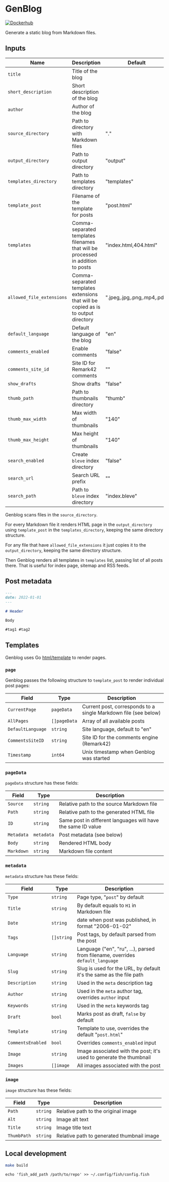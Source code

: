 # GenBlog

[![Dockerhub](https://img.shields.io/badge/docker-hub-4988CC)](https://hub.docker.com/repository/docker/chuhlomin/genblog)

Generate a static blog from Markdown files.

## Inputs

| Name                      | Description                                                                        | Default                     | Required |
|---------------------------|------------------------------------------------------------------------------------|-----------------------------|----------|
| `title`                   | Title of the blog                                                                  |                             | true     |
| `short_description`       | Short description of the blog                                                      |                             | true     |
| `author`                  | Author of the blog                                                                 |                             | true     |
| `source_directory`        | Path to directory with Markdown files                                              | "."                         | false    |
| `output_directory`        | Path to output directory                                                           | "output"                    | false    |
| `templates_directory`     | Path to templates directory                                                        | "templates"                 | false    |
| `template_post`           | Filename of the template for posts                                                 | "post.html"                 | false    |
| `templates`               | Comma-separated templates filenames that will be processed in addition to posts    | "index.html,404.html"       | false    |
| `allowed_file_extensions` | Comma-separated templates extensions that will be copied as is to output directory | ".jpeg,.jpg,.png,.mp4,.pdf" | false    |
| `default_language`        | Default language of the blog                                                       | "en"                        | false    |
| `comments_enabled`        | Enable comments                                                                    | "false"                     | false    |
| `comments_site_id`        | Site ID for Remark42 comments                                                      | ""                          | false    |
| `show_drafts`             | Show drafts                                                                        | "false"                     | false    |
| `thumb_path`              | Path to thumbnails directory                                                       | "thumb"                     | false    |
| `thumb_max_width`         | Max width of thumbnails                                                            | "140"                       | false    |
| `thumb_max_height`        | Max height of thumbnails                                                           | "140"                       | false    |
| `search_enabled`          | Create `bleve` index directory                                                     | "false"                     | false    |
| `search_url`              | Search URL prefix                                                                  | ""                          | false    |
| `search_path`             | Path to `bleve` index directory                                                    | "index.bleve"               | false    |

Genblog scans files in the `source_directory`.

For every Markdown file it renders HTML page in the `output_directory`
using `template_post` in the `templates_directory`,
keeping the same directory structure.

For any file that have `allowed_file_extensions` it just copies it to the
`output_directory`, keeping the same directory structure.

Then Genblog renders all templates in `templates` list, passing list of all posts there.
That is useful for index page, sitemap and RSS feeds.

## Post metadata

```md
---
date: 2022-01-01
---

# Header

Body

#tag1 #tag2
```

## Templates

Genblog uses Go [html/template](https://pkg.go.dev/html/template) to render pages.

### `page`

Genblog passes the following structure to `template_post` to render
individual post pages:

| Field             | Type         | Description                                                     |
|-------------------|--------------|-----------------------------------------------------------------|
| `CurrentPage`     | `pageData`   | Current post, corresponds to a single Markdown file (see below) |
| `AllPages`        | `[]pageData` | Array of all available posts                                    |
| `DefaultLanguage` | `string`     | Site language, default to "en"                                  |
| `CommentsSiteID`  | `string`     | Site ID for the comments engine (Remark42)                      |
| `Timestamp`       | `int64`      | Unix timestamp when Genblog was started                         |

### `pageData`

`pageData` structure has these fields:

| Field      | Type       | Description                                                  |
|------------|------------|--------------------------------------------------------------|
| `Source`   | `string`   | Relative path to the source Markdown file                    |
| `Path`     | `string`   | Relative path to the generated HTML file                     |
| `ID`       | `string`   | Same post in different languages will have the same ID value |
| `Metadata` | `metadata` | Post metadata (see below)                                    |
| `Body`     | `string`   | Rendered HTML body                                           |
| `Markdown` | `string`   | Markdown file content                                        |

### `metadata`

`metadata` structure has these fields:

| Field             | Type       | Description                                                                    |
|-------------------|------------|--------------------------------------------------------------------------------|
| `Type`            | `string`   | Page type, "`post`" by default                                                 |
| `Title`           | `string`   | By default equals to `H1` in Markdown file                                     |
| `Date`            | `string`   | date when post was published, in format "2006-01-02"                           |
| `Tags`            | `[]string` | Post tags, by default parsed from the post                                     |
| `Language`        | `string`   | Language ("en", "ru", ...), parsed from filename, overrides `default_language` |
| `Slug`            | `string`   | Slug is used for the URL, by default it's the same as the file path            |
| `Description`     | `string`   | Used in the `meta` description tag                                             |
| `Author`          | `string`   | Used in the `meta` author tag, overrides `author` input                        |
| `Keywords`        | `string`   | Used in the `meta` keywords tag                                                |
| `Draft`           | `bool`     | Marks post as draft, `false` by default                                        |
| `Template`        | `string`   | Template to use, overrides the default "`post.html`"                           |
| `CommentsEnabled` | `bool`     | Overrides `comments_enabled` input                                             |
| `Image`           | `string`   | Image associated with the post; it's used to generate the thumbnail            |
| `Images`          | `[]image`  | All images associated with the post                                            |

### `image`

`image` structure has these fields:

| Field       | Type     | Description                                |
|-------------|----------|--------------------------------------------|
| `Path`      | `string` | Relative path to the original image        |
| `Alt`       | `string` | Image alt text                             |
| `Title`     | `string` | Image title text                           |
| `ThumbPath` | `string` | Relative path to generated thumbnail image |

## Local development

```bash
make build
```

```fish
echo 'fish_add_path /path/to/repo' >> ~/.config/fish/config.fish
```
